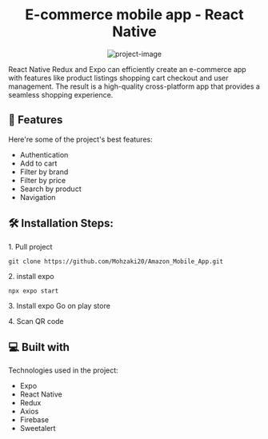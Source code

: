 <h1 align="center" id="title">E-commerce mobile app - React Native</h1>

<p align="center"><img src="https://socialify.git.ci/Mohzaki20/Amazon_Mobile_App/image?language=1&amp;name=1&amp;owner=1&amp;theme=Light" alt="project-image"></p>

<p id="description">React Native Redux and Expo can efficiently create an e-commerce app with features like product listings shopping cart checkout and user management. The result is a high-quality cross-platform app that provides a seamless shopping experience.</p>

  
  
<h2>🧐 Features</h2>

Here're some of the project's best features:

*   Authentication
*   Add to cart
*   Filter by brand
*   Filter by price
*   Search by product
*   Navigation

<h2>🛠️ Installation Steps:</h2>

<p>1. Pull project</p>

```
git clone https://github.com/Mohzaki20/Amazon_Mobile_App.git
```

<p>2. install expo</p>

```
npx expo start
```

<p>3. Install expo Go on play store</p>

<p>4. Scan QR code</p>

  
  
<h2>💻 Built with</h2>

Technologies used in the project:

*   Expo
*   React Native
*   Redux
*   Axios
*   Firebase
*   Sweetalert
